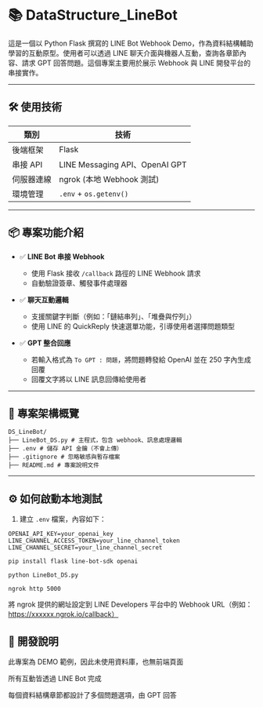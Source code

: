 # 📚 DataStructure_LineBot

這是一個以 Python Flask 撰寫的 LINE Bot Webhook Demo，作為資料結構輔助學習的互動原型。使用者可以透過 LINE 聊天介面與機器人互動，查詢各章節內容、請求 GPT 回答問題。這個專案主要用於展示 Webhook 與 LINE 開發平台的串接實作。

---

## 🛠 使用技術

| 類別       | 技術                     |
|------------|--------------------------|
| 後端框架   | Flask                    |
| 串接 API   | LINE Messaging API、OpenAI GPT |
| 伺服器連線 | ngrok (本地 Webhook 測試) |
| 環境管理   | `.env` + `os.getenv()`   |

---

## 📦 專案功能介紹

- ✅ **LINE Bot 串接 Webhook**
  - 使用 Flask 接收 `/callback` 路徑的 LINE Webhook 請求
  - 自動驗證簽章、觸發事件處理器

- ✅ **聊天互動邏輯**
  - 支援關鍵字判斷（例如：「鏈結串列」、「堆疊與佇列」）
  - 使用 LINE 的 QuickReply 快速選單功能，引導使用者選擇問題類型

- ✅ **GPT 整合回應**
  - 若輸入格式為 `To GPT : 問題`，將問題轉發給 OpenAI 並在 250 字內生成回覆
  - 回覆文字將以 LINE 訊息回傳給使用者

---

## 📂 專案架構概覽

```
DS_LineBot/
├── LineBot_DS.py # 主程式，包含 webhook、訊息處理邏輯
├── .env # 儲存 API 金鑰（不會上傳）
├── .gitignore # 忽略敏感與暫存檔案
├── README.md # 專案說明文件
```


---

## ⚙️ 如何啟動本地測試

1. 建立 `.env` 檔案，內容如下：

```env
OPENAI_API_KEY=your_openai_key
LINE_CHANNEL_ACCESS_TOKEN=your_line_channel_token
LINE_CHANNEL_SECRET=your_line_channel_secret

pip install flask line-bot-sdk openai

python LineBot_DS.py

ngrok http 5000
```

將 ngrok 提供的網址設定到 LINE Developers 平台中的 Webhook URL（例如：https://xxxxxx.ngrok.io/callback）

## 🚧 開發說明
此專案為 DEMO 範例，因此未使用資料庫，也無前端頁面

所有互動皆透過 LINE Bot 完成

每個資料結構章節都設計了多個問題選項，由 GPT 回答

